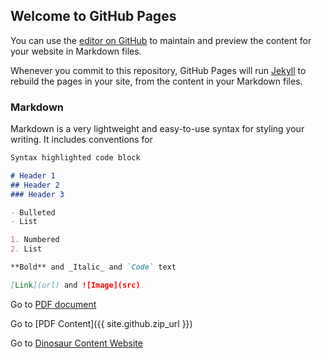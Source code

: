 ## Welcome to GitHub Pages

You can use the [editor on GitHub](https://github.com/christina-niegel/demo-docs/edit/gh-pages/index.md) to maintain and preview the content for your website in Markdown files.

Whenever you commit to this repository, GitHub Pages will run [Jekyll](https://jekyllrb.com/) to rebuild the pages in your site, from the content in your Markdown files.

### Markdown

Markdown is a very lightweight and easy-to-use syntax for styling your writing. It includes conventions for

```markdown
Syntax highlighted code block

# Header 1
## Header 2
### Header 3

- Bulleted
- List

1. Numbered
2. List

**Bold** and _Italic_ and `Code` text

[Link](url) and ![Image](src)
```


Go to [PDF document](content-pdfs/Dinosaur_Wikipedia_Article.pdf)

Go to [PDF Content]({{ site.github.zip_url }})

Go to [Dinosaur Content Website](content-dinos/dinos.md)
